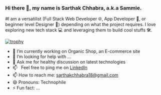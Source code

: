 ### Hi there 👋, my name is Sarthak Chhabra, a.k.a Sammie.

#I am a versatilist (Full Stack Web Developer 🌐, App Developer 📱, or beginner level Designer 🎨) depending on what the project requires. I love exploring new tech stack 💻 and leveraging them to build cool stuffs 🛠️. 
<br/>

[![trophy](https://github-profile-trophy.vercel.app/?username=sammie-hub&theme=onedark&title=Joined2020,Commit,Repositories,Followers)](https://github.com/ryo-ma/github-profile-trophy)


- 🔭 I’m currently working on Organic Shop, an E-commerce site
- 🤔 I’m looking for help with ...
- 💬 Ask me for healthy discussion on latest technologies
- 📫 &nbsp; Feel free to ping me on [LinkedIn](https://www.linkedin.com/in/sarthak-chhabra-92245767/)
- 📫 How to reach me: sarthakchhabra18@gmail.com
- 😄 Pronouns: Technophile
- ⚡ Fun fact: ...

